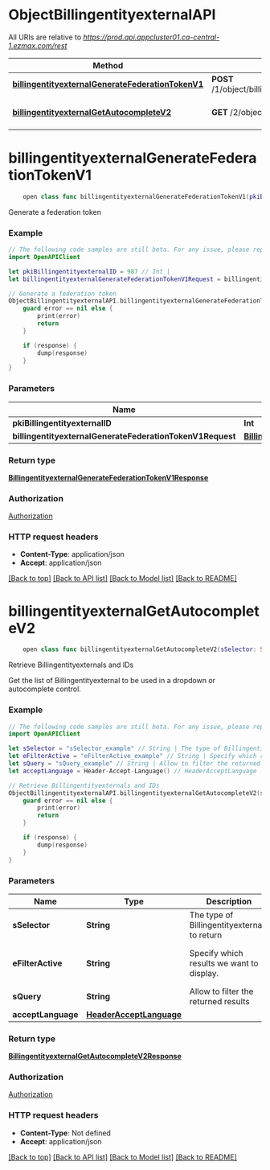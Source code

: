 # ObjectBillingentityexternalAPI

All URIs are relative to *https://prod.api.appcluster01.ca-central-1.ezmax.com/rest*

Method | HTTP request | Description
------------- | ------------- | -------------
[**billingentityexternalGenerateFederationTokenV1**](ObjectBillingentityexternalAPI.md#billingentityexternalgeneratefederationtokenv1) | **POST** /1/object/billingentityexternal/{pkiBillingentityexternalID}/generateFederationToken | Generate a federation token
[**billingentityexternalGetAutocompleteV2**](ObjectBillingentityexternalAPI.md#billingentityexternalgetautocompletev2) | **GET** /2/object/billingentityexternal/getAutocomplete/{sSelector} | Retrieve Billingentityexternals and IDs


# **billingentityexternalGenerateFederationTokenV1**
```swift
    open class func billingentityexternalGenerateFederationTokenV1(pkiBillingentityexternalID: Int, billingentityexternalGenerateFederationTokenV1Request: BillingentityexternalGenerateFederationTokenV1Request, completion: @escaping (_ data: BillingentityexternalGenerateFederationTokenV1Response?, _ error: Error?) -> Void)
```

Generate a federation token



### Example
```swift
// The following code samples are still beta. For any issue, please report via http://github.com/OpenAPITools/openapi-generator/issues/new
import OpenAPIClient

let pkiBillingentityexternalID = 987 // Int | 
let billingentityexternalGenerateFederationTokenV1Request = billingentityexternal-generateFederationToken-v1-Request(fksEzmaxcustomerCode: "fksEzmaxcustomerCode_example") // BillingentityexternalGenerateFederationTokenV1Request | 

// Generate a federation token
ObjectBillingentityexternalAPI.billingentityexternalGenerateFederationTokenV1(pkiBillingentityexternalID: pkiBillingentityexternalID, billingentityexternalGenerateFederationTokenV1Request: billingentityexternalGenerateFederationTokenV1Request) { (response, error) in
    guard error == nil else {
        print(error)
        return
    }

    if (response) {
        dump(response)
    }
}
```

### Parameters

Name | Type | Description  | Notes
------------- | ------------- | ------------- | -------------
 **pkiBillingentityexternalID** | **Int** |  | 
 **billingentityexternalGenerateFederationTokenV1Request** | [**BillingentityexternalGenerateFederationTokenV1Request**](BillingentityexternalGenerateFederationTokenV1Request.md) |  | 

### Return type

[**BillingentityexternalGenerateFederationTokenV1Response**](BillingentityexternalGenerateFederationTokenV1Response.md)

### Authorization

[Authorization](../README.md#Authorization)

### HTTP request headers

 - **Content-Type**: application/json
 - **Accept**: application/json

[[Back to top]](#) [[Back to API list]](../README.md#documentation-for-api-endpoints) [[Back to Model list]](../README.md#documentation-for-models) [[Back to README]](../README.md)

# **billingentityexternalGetAutocompleteV2**
```swift
    open class func billingentityexternalGetAutocompleteV2(sSelector: SSelector_billingentityexternalGetAutocompleteV2, eFilterActive: EFilterActive_billingentityexternalGetAutocompleteV2? = nil, sQuery: String? = nil, acceptLanguage: HeaderAcceptLanguage? = nil, completion: @escaping (_ data: BillingentityexternalGetAutocompleteV2Response?, _ error: Error?) -> Void)
```

Retrieve Billingentityexternals and IDs

Get the list of Billingentityexternal to be used in a dropdown or autocomplete control.

### Example
```swift
// The following code samples are still beta. For any issue, please report via http://github.com/OpenAPITools/openapi-generator/issues/new
import OpenAPIClient

let sSelector = "sSelector_example" // String | The type of Billingentityexternals to return
let eFilterActive = "eFilterActive_example" // String | Specify which results we want to display. (optional) (default to .active)
let sQuery = "sQuery_example" // String | Allow to filter the returned results (optional)
let acceptLanguage = Header-Accept-Language() // HeaderAcceptLanguage |  (optional)

// Retrieve Billingentityexternals and IDs
ObjectBillingentityexternalAPI.billingentityexternalGetAutocompleteV2(sSelector: sSelector, eFilterActive: eFilterActive, sQuery: sQuery, acceptLanguage: acceptLanguage) { (response, error) in
    guard error == nil else {
        print(error)
        return
    }

    if (response) {
        dump(response)
    }
}
```

### Parameters

Name | Type | Description  | Notes
------------- | ------------- | ------------- | -------------
 **sSelector** | **String** | The type of Billingentityexternals to return | 
 **eFilterActive** | **String** | Specify which results we want to display. | [optional] [default to .active]
 **sQuery** | **String** | Allow to filter the returned results | [optional] 
 **acceptLanguage** | [**HeaderAcceptLanguage**](.md) |  | [optional] 

### Return type

[**BillingentityexternalGetAutocompleteV2Response**](BillingentityexternalGetAutocompleteV2Response.md)

### Authorization

[Authorization](../README.md#Authorization)

### HTTP request headers

 - **Content-Type**: Not defined
 - **Accept**: application/json

[[Back to top]](#) [[Back to API list]](../README.md#documentation-for-api-endpoints) [[Back to Model list]](../README.md#documentation-for-models) [[Back to README]](../README.md)

